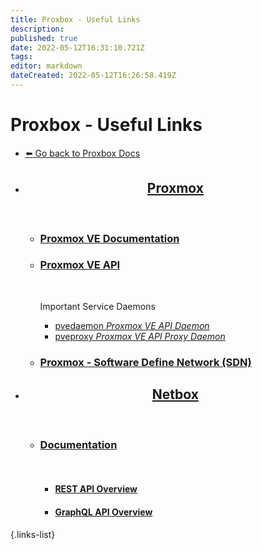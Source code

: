 ```yaml
---
title: Proxbox - Useful Links
description: 
published: true
date: 2022-05-12T16:31:10.721Z
tags: 
editor: markdown
dateCreated: 2022-05-12T16:26:58.419Z
---
```


# Proxbox - Useful Links

- [:arrow_left: Go back to Proxbox Docs](./)
- <div align=center>
  
  ## [Proxmox](proxmox.com)
  </div>
  <br>
  
  - ### [Proxmox VE Documentation](https://pve.proxmox.com/pve-docs/pve-admin-guide.html)
  - ### [Proxmox VE API](https://pve.proxmox.com/wiki/Proxmox_VE_API)
      <br>
      
      Important Service Daemons
      - [pvedaemon *Proxmox VE API Daemon*](https://pve.proxmox.com/pve-docs/pve-admin-guide.html#_pvedaemon_proxmox_ve_api_daemon)
      - [pveproxy *Proxmox VE API Proxy Daemon*](https://pve.proxmox.com/pve-docs/pve-admin-guide.html#_pveproxy_proxmox_ve_api_proxy_daemon)
  - ### [Proxmox - Software Define Network (SDN)](https://pve.proxmox.com/pve-docs/pve-admin-guide.html#chapter_pvesdn)
- <div align=center>
  
  ## [Netbox](https://netbox.dev/)
  </div>
  <br>
  
  - ### [Documentation](https://docs.netbox.dev)
    <br>
    
    - #### [REST API Overview](https://docs.netbox.dev/en/stable/rest-api/overview/)
    - #### [GraphQL API Overview](https://docs.netbox.dev/en/stable/graphql-api/overview/)
{.links-list}
